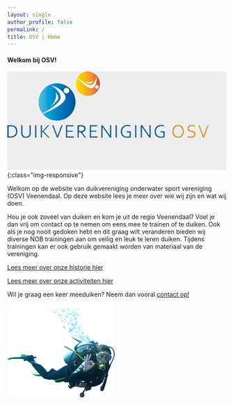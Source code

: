 ```yaml
---
layout: single
author_profile: false
permalink: /
title: OSV | Home
---
```

#### Welkom bij OSV!  

![OSV Veenendaal](/assets/images/duikvereniging-osv.jpg){:class="img-responsive"}

Welkom op de website van duikvereniging onderwater sport vereniging (OSV) Veenendaal. Op deze website lees je meer over wie wij zijn en wat wij doen.

Hou je ook zoveel van duiken en kom je uit de regio Veenendaal? Voel je dan vrij om contact op te nemen om eens mee te trainen of te duiken. Ook als je nog nooit gedoken hebt en dit graag wilt veranderen bieden wij diverse NOB trainingen aan om veilig en leuk te leren duiken. Tijdens trainingen kan er ook gebruik gemaakt worden van materiaal van de vereniging. 

[Lees meer over onze historie hier](/wie-zijn-wij/)

[Lees meer over onze activiteiten hier](/wat-doen-wij/)

Wil je graag een keer meeduiken? Neem dan vooral [contact op!](/contact/)

![duiker](assets/images/duiker.png)
